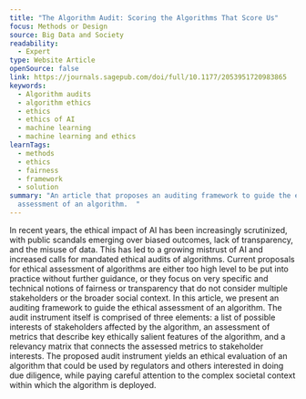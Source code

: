 ```yaml
---
title: "The Algorithm Audit: Scoring the Algorithms That Score Us"
focus: Methods or Design
source: Big Data and Society
readability:
  - Expert
type: Website Article
openSource: false
link: https://journals.sagepub.com/doi/full/10.1177/2053951720983865
keywords:
  - Algorithm audits
  - algorithm ethics
  - ethics
  - ethics of AI
  - machine learning
  - machine learning and ethics
learnTags:
  - methods
  - ethics
  - fairness
  - framework
  - solution
summary: "An article that proposes an auditing framework to guide the ethical
  assessment of an algorithm.  "
---
```

In recent years, the ethical impact of AI has been increasingly scrutinized, with public scandals emerging over biased
outcomes, lack of transparency, and the misuse of data. This has led to a growing mistrust of AI and increased calls for
mandated ethical audits of algorithms. Current proposals for ethical assessment of algorithms are either too high level to
be put into practice without further guidance, or they focus on very specific and technical notions of fairness or
transparency that do not consider multiple stakeholders or the broader social context. In this article, we present an
auditing framework to guide the ethical assessment of an algorithm. The audit instrument itself is comprised of three
elements: a list of possible interests of stakeholders affected by the algorithm, an assessment of metrics that describe key
ethically salient features of the algorithm, and a relevancy matrix that connects the assessed metrics to stakeholder
interests. The proposed audit instrument yields an ethical evaluation of an algorithm that could be used by regulators
and others interested in doing due diligence, while paying careful attention to the complex societal context within which
the algorithm is deployed.

